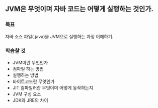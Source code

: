 ## JVM은 무엇이며 자바 코드는 어떻게 실행하는 것인가.

### 목표
자바 소스 파일(.java)을 JVM으로 실행하는 과정 이해하기.

### 학습할 것
* JVM이란 무엇인가
* 컴파일 하는 방법
* 실행하는 방법
* 바이트코드란 무엇인가
* JIT 컴파일러란 무엇이며 어떻게 동작하는지
* JVM 구성 요소
* JDK와 JRE의 차이
